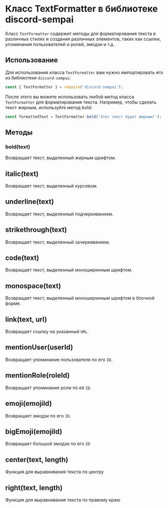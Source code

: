 # Класс TextFormatter в библиотеке discord-sempai
Класс `TextFormatter` содержит методы для форматирования текста в различных стилях и создания различных элементов, таких как ссылки, упоминания пользователей и ролей, эмодзи и т.д.

## Использование
Для использования класса `TextFormatter` вам нужно импортировать его из библиотеки `discord-sempai`:

```javascript
const { TextFormatter } = require('discord-sempai');
```
После этого вы можете использовать любой метод класса `TextFormatter` для форматирования текста. Например, чтобы сделать текст жирным, используйте метод bold:

```javascript
const formattedText = TextFormatter.bold('Этот текст будет жирным!');
```

## Методы
### bold(text)
Возвращает текст, выделенный жирным шрифтом.

## italic(text)
Возвращает текст, выделенный курсивом.

## underline(text)
Возвращает текст, выделенный подчеркиванием.

## strikethrough(text)
Возвращает текст, выделенный зачеркиванием.

## code(text)
Возвращает текст, выделенный моноширинным шрифтом.

## monospace(text)
Возвращает текст, выделенный моноширинным шрифтом в блочной форме.

## link(text, url)
Возвращает ссылку на указанный `URL`.

## mentionUser(userId)
Возвращает упоминание пользователя по его `ID`.

## mentionRole(roleId)
Возвращает упоминание роли по её `ID`.

## emoji(emojiId)
Возвращает эмодзи по его `ID`.

## bigEmoji(emojiId)
Возвращает большой эмодзи по его `ID`

## center(text, length)
Функция для выравнивания текста по центру

## right(text, length)
Функция для выравнивания текста по правому краю